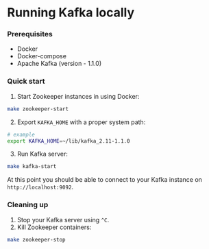 # Running Kafka locally

### Prerequisites
- Docker
- Docker-compose
- Apache Kafka (version - 1.1.0)

### Quick start
1. Start Zookeeper instances in using Docker:
```bash
make zookeeper-start
```
2. Export `KAFKA_HOME` with a proper system path:
```bash
# example
export KAFKA_HOME=~/lib/kafka_2.11-1.1.0
```
3. Run Kafka server:
```bash
make kafka-start
```
At this point you should be able to connect to your Kafka instance on `http://localhost:9092`.

### Cleaning up
1. Stop your Kafka server using `^C`.
2. Kill Zookeeper containers:
```bash
make zookeeper-stop
```
